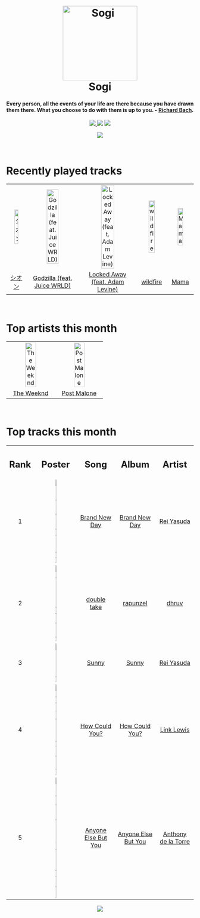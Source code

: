<h1 align='center'>
  <br>
  <a href='https://www.youtube.com/watch?v=dQw4w9WgXcQ'><img src='https://i.ibb.co/XYSwTqV/kaguya-modified.png' alt='Sogi' width='200'></a>
  <br>
  Sogi
  <br>
</h1>

<h4 align='center'>Every person, all the events of your life are there because you have drawn them there. What you choose to do with them is up to you. - <a href='https://duckduckgo.com/?q=Richard+Bach' target='_blank'>Richard Bach</a>.</h4>

<p align='center'>
  <a href='https://discord.gg/96EA7ENfV9'>
    <img src='https://img.shields.io/discord/775232281954353183?color=blue&label=Discord'>
  </a>
  <a href='https://sxoxgxi.pythonanywhere.com/'><img src='https://img.shields.io/website?down_color=red&down_message=offline&label=Blog&up_color=light%20green&up_message=online&url=https%3A%2F%2Fsxoxgxi.pythonanywhere.com'></a>
<img src='https://img.shields.io/badge/Layout-Synced-brightgreen'>
</p>
<p status, align='center'>
  <a href='https://open.spotify.com/user/317777c47jvjnq6zzzwbijw6gbmi'>
    <img src='https://img.shields.io/badge/Sogi-Offline-&?style=social&logo=spotify'>
  </a>
</p status>
<!------ RECENTLY PLAYED ------>

<p recentlyplayed, float='left'>
  <br>
  <h1>Recently played tracks</h1>
  <p></p>
  <table style='width:100%'>
<tr align='center'>
<td>
<img class='artists' src='https://i.scdn.co/image/ab67616d0000b27301edecca3f479be9d12ff70d' alt='シオン' style='width:50%'>
</td>
<td>
<img class='artists' src='https://i.scdn.co/image/ab67616d0000b273b84b0516d901f95461bb5165' alt='Godzilla (feat. Juice WRLD)' style='width:50%'>
</td>
<td>
<img class='artists' src='https://i.scdn.co/image/ab67616d0000b2739519b1a9e2b552407e65b01a' alt='Locked Away (feat. Adam Levine)' style='width:50%'>
</td>
<td>
<img class='artists' src='https://i.scdn.co/image/ab67616d0000b2738b2f7c8ee7be76c742014acf' alt='wildfire' style='width:50%'>
</td>
<td>
<img class='artists' src='https://i.scdn.co/image/ab67616d0000b2735b6bcc59c3562a6f362344c6' alt='Mama' style='width:50%'>
</td>
</tr>
<tr align='center'>
<td>
<a href='https://open.spotify.com/track/26KOrgIIGuxWVmFJszeYJs'>シオン</a>
</td>
<td>
<a href='https://open.spotify.com/track/4rTlPsga6T8yiHGOvZAPhJ'>Godzilla (feat. Juice WRLD)</a>
</td>
<td>
<a href='https://open.spotify.com/track/7x5xYW5W42OGPAdHUyyguy'>Locked Away (feat. Adam Levine)</a>
</td>
<td>
<a href='https://open.spotify.com/track/5qz7zyJ2YAhER8DXTcRyQg'>wildfire</a>
</td>
<td>
<a href='https://open.spotify.com/track/7jEyX4bqaCSdMN4D4JNnVj'>Mama</a>
</td>
</tr>
</table>

</p recentlyplayed>
<!------ .RECENTLY PLAYED ------>
<!------ TOP ARTISTS ------>

<p topartists, float='left'>
  <br>
  <h1>Top artists this month</h1>
  <p></p>
  <table style='width:100%'>
<tr align='center'>
<td>
<img class='artists' src='https://i.scdn.co/image/ab6761610000e5ebb5f9e28219c169fd4b9e8379' alt='The Weeknd' style='width:50%'>
</td>
<td>
<img class='artists' src='https://i.scdn.co/image/ab6761610000e5eb6be070445b03e0b63147c2c1' alt='Post Malone' style='width:50%'>
</td>
</tr>
<tr align='center'>
<td>
<a href='https://open.spotify.com/artist/1Xyo4u8uXC1ZmMpatF05PJ' target='_blank'>The Weeknd</a>
</td>
<td>
<a href='https://open.spotify.com/artist/246dkjvS1zLTtiykXe5h60' target='_blank'>Post Malone</a>
</td>
</tr>
</table>

</p topartists>
<!------ .TOP ARTISTS ------>

<!------ TOP SONGS ------>

<p topsongs, float='left' >
  <br>
  <h1>Top tracks this month</h1>
  <p></p>
  <table style='width:100%'>
    <tr align='center'>
      <td>
      <h2>Rank</h2>
      </td>
      <td>
      <h2>Poster</h2>
      </td>
      <td>
      <h2>Song</h2>
      </td>
      <td>
      <h2>Album</h2>
      </td>
      <td>
      <h2>Artist</h2>
      </td>
    </tr>
    <tr align='center'>
      <td>
      1
      </td>
      <td><img class='artists' src='https://i.scdn.co/image/ab67616d0000b2734b102bbbe5b962a6df7b23eb' alt='Brand New Day' style='width:10%'>
      </td>
      <td>
      <a href='https://open.spotify.com/track/0EX7aOUwiavTRmYmMefCJ5'>Brand New Day</a>
      </td>
      <td>
      <a href='https://open.spotify.com/album/09mIzHx4Ol4az9I628FzEI'>Brand New Day</a>
      </td>
      <td>
      <a href='https://open.spotify.com/artist/1diX6i4LgUKR9qMRrAeGLi'>Rei Yasuda</a>
      </td>
    </tr>
    <tr align='center'>
      <td>
      2
      </td>
      <td><img class='artists' src='https://i.scdn.co/image/ab67616d0000b2736f04e53cb5309f8e88286842' alt='double take' style='width:10%'>
      </td>
      <td>
      <a href='https://open.spotify.com/track/0QzuaeCEEOV40Pn7IvKEny'>double take</a>
      </td>
      <td>
      <a href='https://open.spotify.com/album/305fd6KSKY40Yjgwvm2ck6'>rapunzel</a>
      </td>
      <td>
      <a href='https://open.spotify.com/artist/70NcAr4ZtA3FAqU16iQZSb'>dhruv</a>
      </td>
    </tr>
    <tr align='center'>
      <td>
      3
      </td>
      <td><img class='artists' src='https://i.scdn.co/image/ab67616d0000b27366f9e4c5b840ba1bc866ccf3' alt='Sunny' style='width:10%'>
      </td>
      <td>
      <a href='https://open.spotify.com/track/0Snq14Stek86vDCHQ8vx1X'>Sunny</a>
      </td>
      <td>
      <a href='https://open.spotify.com/album/7cIDWaRNejeVN675f4zmYS'>Sunny</a>
      </td>
      <td>
      <a href='https://open.spotify.com/artist/1diX6i4LgUKR9qMRrAeGLi'>Rei Yasuda</a>
      </td>
    </tr>
    <tr align='center'>
      <td>
      4
      </td>
      <td><img class='artists' src='https://i.scdn.co/image/ab67616d0000b273450e6ff7c4e2297c96349ec3' alt='How Could You?' style='width:10%'>
      </td>
      <td>
      <a href='https://open.spotify.com/track/3zuLmMxDrpk5J6dEh828CB'>How Could You?</a>
      </td>
      <td>
      <a href='https://open.spotify.com/album/2e70KQfz3zqA9JkgEuVKVG'>How Could You?</a>
      </td>
      <td>
      <a href='https://open.spotify.com/artist/2aBpZ2C5sQ8eZuHG7xLEAt'>Link Lewis</a>
      </td>
    </tr>
    <tr align='center'>
      <td>
      5
      </td>
      <td><img class='artists' src='https://i.scdn.co/image/ab67616d0000b27382939f80f3052a55a92d4717' alt='Anyone Else But You' style='width:10%'>
      </td>
      <td>
      <a href='https://open.spotify.com/track/4IBsj7ouiYgkKhaJnBCTXE'>Anyone Else But You</a>
      </td>
      <td>
      <a href='https://open.spotify.com/album/4qT57u3gSvIXaWGtInIp60'>Anyone Else But You</a>
      </td>
      <td>
      <a href='https://open.spotify.com/artist/6dxbsVBLykNgOpP0DxjMR4'>Anthony de la Torre</a>
      </td>
    </tr>
  </table>
</p topsongs>
<!------ .TOP SONGS ------>
<p align='center'>
  <img src='https://profile-counter.glitch.me/sxoxgxi/count.svg'>
</p>
